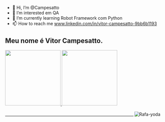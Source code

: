 - 👋 Hi, I’m @Campesatto
- 👀 I’m interested em QA 
- 🌱 I’m currently learning Robot Framework com Python
- 📫 How to reach me www.linkedin.com/in/vitor-campesatto-9bb6b1193

## Meu nome é Vitor Campesatto.
 <div>
  <a href="https://github.com/Campesatto">
  <img height = "180em" src = "https://github-readme-stats.vercel.app/api?username=Campesatto&show_icons=true&theme=dracula&include_all_commits=true&count_private=true" />
  <img height = "180em" src = "https://github-readme-stats.vercel.app/api/top-langs/?username=rafaballerini&layout=compact&langs_count=16&theme=dracula" />

   
</div>
<div style = "display: inline_block"> <br>
  <img align = "right" alt = "Rafa-yoda" src = "https://media.tenor.com/images/163c8b67078a28d5120d27dd0ab650fd/tenor.gif">
</div>
   
 ____________________________________________________________________________________________________________________________
